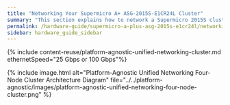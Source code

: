 ```yaml
---
title: "Networking Your Supermicro A+ ASG-2015S-E1CR24L Cluster"
summary: "This section explains how to network a Supermicro 2015S cluster, lists the networking prerequisites, outlines the recommended configuration, and explains how to connect to redundant switches or to a single switch."
permalink: /hardware-guide/supermicro-a-plus-asg-2015s-e1cr24l/networking-cluster.html
sidebar: hardware_guide_sidebar
---
```


{% include content-reuse/platform-agnostic-unified-networking-cluster.md ethernetSpeed="25 Gbps or 100 Gbps"%}

{% include image.html alt="Platform-Agnostic Unified Networking Four-Node Cluster Architecture Diagram" file="../../platform-agnostic/images/platform-agnostic-unified-networking-four-node-cluster.png" %}
